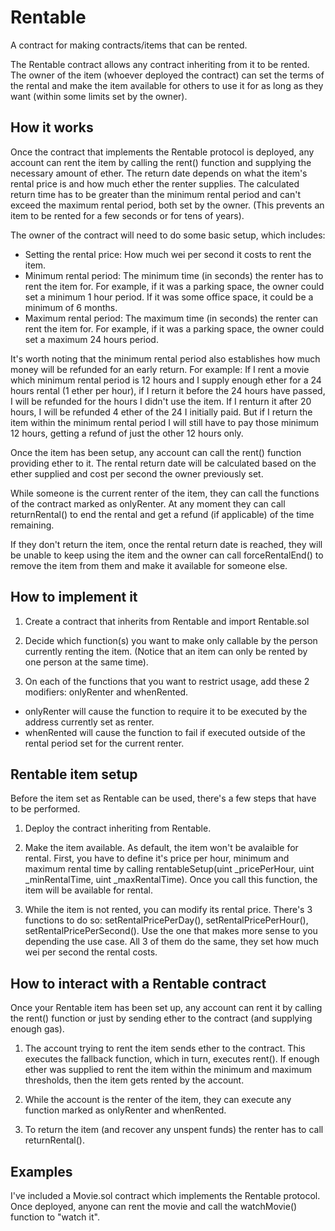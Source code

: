 # Rentable
A contract for making contracts/items that can be rented.

The Rentable contract allows any contract inheriting from it to be rented.
The owner of the item (whoever deployed the contract) can set the terms of the rental and make the item available for others to use it for as long as they want (within some limits set by the owner).

## How it works

Once the contract that implements the Rentable protocol is deployed, any account can rent the item by calling the rent() function and supplying the necessary amount of ether. The return date depends on what the item's rental price is and how much ether the renter supplies. The calculated return time has to be greater than the minimum rental period and can't exceed the maximum rental period, both set by the owner. (This prevents an item to be rented for a few seconds or for tens of years).

The owner of the contract will need to do some basic setup, which includes:

- Setting the rental price: How much wei per second it costs to rent the item. 
- Minimum rental period: The minimum time (in seconds) the renter has to rent the item for. For example, if it was a parking space, the owner could set a minimum 1 hour period. If it was some office space, it could be a minimum of 6 months.
- Maximum rental period: The maximum time (in seconds) the renter can rent the item for. For example, if it was a parking space, the owner could set a maximum 24 hours period.

It's worth noting that the minimum rental period also establishes how much money will be refunded for an early return. For example: If I rent a movie which minimum rental period is 12 hours and I supply enough ether for a 24 hours rental (1 ether per hour), if I return it before the 24 hours have passed, I will be refunded for the hours I didn't use the item. If I renturn it after 20 hours, I will be refunded 4 ether of the 24 I initially paid. But if I return the item within the minimum rental period I will still have to pay those minimum 12 hours, getting a refund of just the other 12 hours only.

Once the item has been setup, any account can call the rent() function providing ether to it. The rental return date will be calculated based on the ether supplied and cost per second the owner previously set.

While someone is the current renter of the item, they can call the functions of the contract marked as onlyRenter. At any moment they can call returnRental() to end the rental and get a refund (if applicable) of the time remaining.

If they don't return the item, once the rental return date is reached, they will be unable to keep using the item and the owner can call forceRentalEnd() to remove the item from them and make it available for someone else.

## How to implement it

1. Create a contract that inherits from Rentable and import Rentable.sol

2. Decide which function(s) you want to make only callable by the person currently renting the item. (Notice that an item can only be rented by one person at the same time). 

3. On each of the functions that you want to restrict usage, add these 2 modifiers: onlyRenter and whenRented.

- onlyRenter will cause the function to require it to be executed by the address currently set as renter.
- whenRented will cause the function to fail if executed outside of the rental period set for the current renter.


## Rentable item setup

Before the item set as Rentable can be used, there's a few steps that have to be performed.

1. Deploy the contract inheriting from Rentable.

2. Make the item available. As default, the item won't be avalaible for rental. First, you have to define it's price per hour, minimum and maximum rental time by calling rentableSetup(uint _pricePerHour, uint _minRentalTime, uint _maxRentalTime).
Once you call this function, the item will be available for rental.

3. While the item is not rented, you can modify its rental price. There's 3 functions to do so: setRentalPricePerDay(), setRentalPricePerHour(), setRentalPricePerSecond(). Use the one that makes more sense to you depending the use case. All 3 of them do the same, they set how much wei per second the rental costs.


## How to interact with a Rentable contract

Once your Rentable item has been set up, any account can rent it by calling the rent() function or just by sending ether to the contract (and supplying enough gas). 

1. The account trying to rent the item sends ether to the contract. This executes the fallback function, which in turn, executes rent(). If enough ether was supplied to rent the item within the minimum and maximum thresholds, then the item gets rented by the account.

2. While the account is the renter of the item, they can execute any function marked as onlyRenter and whenRented.

3. To return the item (and recover any unspent funds) the renter has to call returnRental().

## Examples

I've included a Movie.sol contract which implements the Rentable protocol.
Once deployed, anyone can rent the movie and call the watchMovie() function to "watch it".

